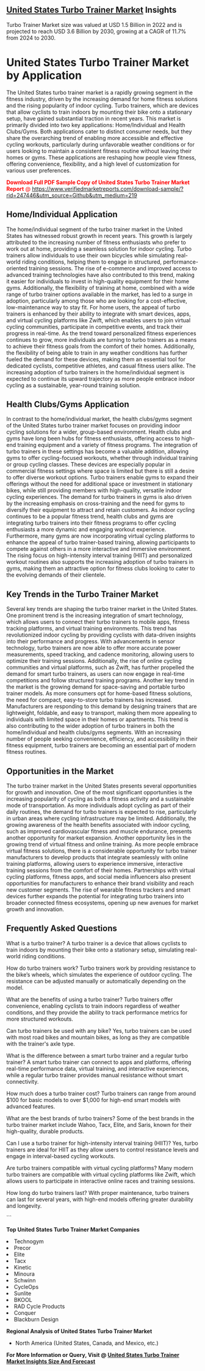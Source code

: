 <h2><a href="https://www.verifiedmarketreports.com/download-sample/?rid=247446&amp;utm_source=Github&amp;utm_medium=219" target="_blank">United States Turbo Trainer Market</a> Insights</h2><p>Turbo Trainer Market size was valued at USD 1.5 Billion in 2022 and is projected to reach USD 3.6 Billion by 2030, growing at a CAGR of 11.7% from 2024 to 2030.</p><p> <h1>United States Turbo Trainer Market by Application</h1> <p>The United States turbo trainer market is a rapidly growing segment in the fitness industry, driven by the increasing demand for home fitness solutions and the rising popularity of indoor cycling. Turbo trainers, which are devices that allow cyclists to train indoors by mounting their bike onto a stationary setup, have gained substantial traction in recent years. This market is primarily divided into two key applications: Home/Individual and Health Clubs/Gyms. Both applications cater to distinct consumer needs, but they share the overarching trend of enabling more accessible and effective cycling workouts, particularly during unfavorable weather conditions or for users looking to maintain a consistent fitness routine without leaving their homes or gyms. These applications are reshaping how people view fitness, offering convenience, flexibility, and a high level of customization for various user preferences. <p><span class=""><span style="color: #ff0000;"><strong>Download Full PDF Sample Copy of United States Turbo Trainer Market Report</strong> @ </span><a href="https://www.verifiedmarketreports.com/download-sample/?rid=247446&amp;utm_source=Github&amp;utm_medium=219" target="_blank">https://www.verifiedmarketreports.com/download-sample/?rid=247446&amp;utm_source=Github&amp;utm_medium=219</a></span></p></p> <h2>Home/Individual Application</h2> <p>The home/individual segment of the turbo trainer market in the United States has witnessed robust growth in recent years. This growth is largely attributed to the increasing number of fitness enthusiasts who prefer to work out at home, providing a seamless solution for indoor cycling. Turbo trainers allow individuals to use their own bicycles while simulating real-world riding conditions, helping them to engage in structured, performance-oriented training sessions. The rise of e-commerce and improved access to advanced training technologies have also contributed to this trend, making it easier for individuals to invest in high-quality equipment for their home gyms. Additionally, the flexibility of training at home, combined with a wide range of turbo trainer options available in the market, has led to a surge in adoption, particularly among those who are looking for a cost-effective, low-maintenance way to stay fit. For home users, the appeal of turbo trainers is enhanced by their ability to integrate with smart devices, apps, and virtual cycling platforms like Zwift, which enables users to join virtual cycling communities, participate in competitive events, and track their progress in real-time. As the trend toward personalized fitness experiences continues to grow, more individuals are turning to turbo trainers as a means to achieve their fitness goals from the comfort of their homes. Additionally, the flexibility of being able to train in any weather conditions has further fueled the demand for these devices, making them an essential tool for dedicated cyclists, competitive athletes, and casual fitness users alike. The increasing adoption of turbo trainers in the home/individual segment is expected to continue its upward trajectory as more people embrace indoor cycling as a sustainable, year-round training solution. <h2>Health Clubs/Gyms Application</h2> <p>In contrast to the home/individual market, the health clubs/gyms segment of the United States turbo trainer market focuses on providing indoor cycling solutions for a wider, group-based environment. Health clubs and gyms have long been hubs for fitness enthusiasts, offering access to high-end training equipment and a variety of fitness programs. The integration of turbo trainers in these settings has become a valuable addition, allowing gyms to offer cycling-focused workouts, whether through individual training or group cycling classes. These devices are especially popular in commercial fitness settings where space is limited but there is still a desire to offer diverse workout options. Turbo trainers enable gyms to expand their offerings without the need for additional space or investment in stationary bikes, while still providing members with high-quality, versatile indoor cycling experiences. The demand for turbo trainers in gyms is also driven by the increasing emphasis on cross-training and the need for gyms to diversify their equipment to attract and retain customers. As indoor cycling continues to be a popular fitness trend, health clubs and gyms are integrating turbo trainers into their fitness programs to offer cycling enthusiasts a more dynamic and engaging workout experience. Furthermore, many gyms are now incorporating virtual cycling platforms to enhance the appeal of turbo trainer-based training, allowing participants to compete against others in a more interactive and immersive environment. The rising focus on high-intensity interval training (HIIT) and personalized workout routines also supports the increasing adoption of turbo trainers in gyms, making them an attractive option for fitness clubs looking to cater to the evolving demands of their clientele. <h2>Key Trends in the Turbo Trainer Market</h2> <p>Several key trends are shaping the turbo trainer market in the United States. One prominent trend is the increasing integration of smart technology, which allows users to connect their turbo trainers to mobile apps, fitness tracking platforms, and virtual training environments. This trend has revolutionized indoor cycling by providing cyclists with data-driven insights into their performance and progress. With advancements in sensor technology, turbo trainers are now able to offer more accurate power measurements, speed tracking, and cadence monitoring, allowing users to optimize their training sessions. Additionally, the rise of online cycling communities and virtual platforms, such as Zwift, has further propelled the demand for smart turbo trainers, as users can now engage in real-time competitions and follow structured training programs. Another key trend in the market is the growing demand for space-saving and portable turbo trainer models. As more consumers opt for home-based fitness solutions, the need for compact, easy-to-store turbo trainers has increased. Manufacturers are responding to this demand by designing trainers that are lightweight, foldable, and easy to transport, making them more appealing to individuals with limited space in their homes or apartments. This trend is also contributing to the wider adoption of turbo trainers in both the home/individual and health clubs/gyms segments. With an increasing number of people seeking convenience, efficiency, and accessibility in their fitness equipment, turbo trainers are becoming an essential part of modern fitness routines. <h2>Opportunities in the Market</h2> <p>The turbo trainer market in the United States presents several opportunities for growth and innovation. One of the most significant opportunities is the increasing popularity of cycling as both a fitness activity and a sustainable mode of transportation. As more individuals adopt cycling as part of their daily routines, the demand for turbo trainers is expected to rise, particularly in urban areas where cycling infrastructure may be limited. Additionally, the growing awareness of the health benefits associated with indoor cycling, such as improved cardiovascular fitness and muscle endurance, presents another opportunity for market expansion. Another opportunity lies in the growing trend of virtual fitness and online training. As more people embrace virtual fitness solutions, there is a considerable opportunity for turbo trainer manufacturers to develop products that integrate seamlessly with online training platforms, allowing users to experience immersive, interactive training sessions from the comfort of their homes. Partnerships with virtual cycling platforms, fitness apps, and social media influencers also present opportunities for manufacturers to enhance their brand visibility and reach new customer segments. The rise of wearable fitness trackers and smart devices further expands the potential for integrating turbo trainers into broader connected fitness ecosystems, opening up new avenues for market growth and innovation. <h2>Frequently Asked Questions</h2> <p>What is a turbo trainer? A turbo trainer is a device that allows cyclists to train indoors by mounting their bike onto a stationary setup, simulating real-world riding conditions.</p> <p>How do turbo trainers work? Turbo trainers work by providing resistance to the bike’s wheels, which simulates the experience of outdoor cycling. The resistance can be adjusted manually or automatically depending on the model.</p> <p>What are the benefits of using a turbo trainer? Turbo trainers offer convenience, enabling cyclists to train indoors regardless of weather conditions, and they provide the ability to track performance metrics for more structured workouts.</p> <p>Can turbo trainers be used with any bike? Yes, turbo trainers can be used with most road bikes and mountain bikes, as long as they are compatible with the trainer's axle type.</p> <p>What is the difference between a smart turbo trainer and a regular turbo trainer? A smart turbo trainer can connect to apps and platforms, offering real-time performance data, virtual training, and interactive experiences, while a regular turbo trainer provides manual resistance without smart connectivity.</p> <p>How much does a turbo trainer cost? Turbo trainers can range from around $100 for basic models to over $1,000 for high-end smart models with advanced features.</p> <p>What are the best brands of turbo trainers? Some of the best brands in the turbo trainer market include Wahoo, Tacx, Elite, and Saris, known for their high-quality, durable products.</p> <p>Can I use a turbo trainer for high-intensity interval training (HIIT)? Yes, turbo trainers are ideal for HIIT as they allow users to control resistance levels and engage in interval-based cycling workouts.</p> <p>Are turbo trainers compatible with virtual cycling platforms? Many modern turbo trainers are compatible with virtual cycling platforms like Zwift, which allows users to participate in interactive online races and training sessions.</p> <p>How long do turbo trainers last? With proper maintenance, turbo trainers can last for several years, with high-end models offering greater durability and longevity.</p> ```</p><p><strong>Top United States Turbo Trainer Market Companies</strong></p><div data-test-id=""><p><li>Technogym</li><li> Precor</li><li> Elite</li><li> Tacx</li><li> Kinetic</li><li> Minoura</li><li> Schwinn</li><li> CycleOps</li><li> Sunlite</li><li> BKOOL</li><li> RAD Cycle Products</li><li> Conquer</li><li> Blackburn Design</li></p><div><strong>Regional Analysis of&nbsp;United States Turbo Trainer Market</strong></div><ul><li dir="ltr"><p dir="ltr">North America&nbsp;(United States, Canada, and Mexico, etc.)</p></li></ul><p><strong>For More Information or Query, Visit @&nbsp;</strong><strong><a href="https://www.verifiedmarketreports.com/product/turbo-trainer-market/?utm_source=Github&amp;utm_medium=219" target="_blank">United States Turbo Trainer Market Insights Size And Forecast</a></strong></p></div>
